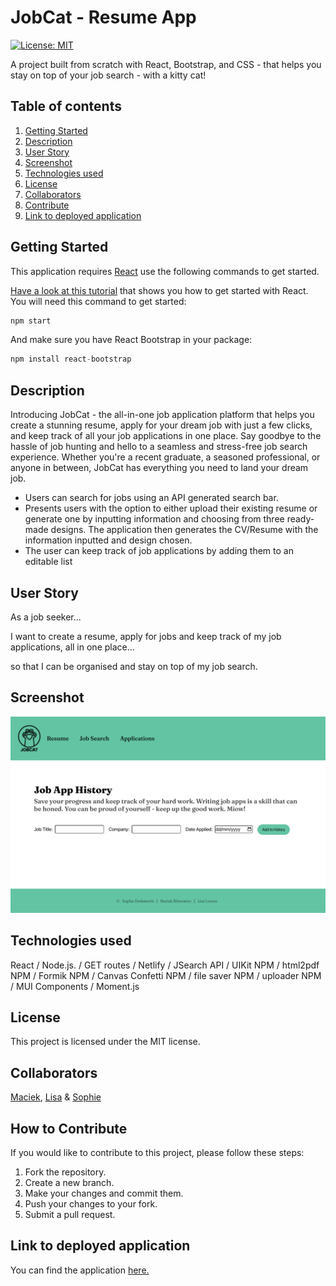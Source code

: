 # JobCat - Resume App

  [![License: MIT](https://img.shields.io/badge/License-MIT-yellow.svg)](https://opensource.org/licenses/MIT)<br>

A project built from scratch with React, Bootstrap, and CSS - that helps you stay on top of your job search - with a kitty cat!

## Table of contents
1. [Getting Started](#toc-gettingstarted)
2. [Description](#toc-description)
3. [User Story](#toc-userstory)
4. [Screenshot](#toc-screenshot)
5. [Technologies used](#toc-technologies)
6. [License](#toc-license)
7. [Collaborators](#toc-collaborators)
8. [Contribute](#toc-contribute)
9. [Link to deployed application](#toc-link)


## Getting Started <a name="toc-gettingstarted"></a>
This application requires [React](https://www.youtube.com/watch?v=jp1sQZPQ_Rw) use the following commands to get started.

[Have a look at this tutorial](https://github.com/gitname/react-gh-pages) that shows you how to get started with React. You will need this command to get started:

```javascript
npm start
```

And make sure you have React Bootstrap in your package:

```javascript
npm install react-bootstrap 
```
## Description <a name="toc-appdescription"></a>

Introducing JobCat - the all-in-one job application platform that helps you create a stunning resume, apply for your dream job with just a few clicks, and keep track of all your job applications in one place. Say goodbye to the hassle of job hunting and hello to a seamless and stress-free job search experience. Whether you're a recent graduate, a seasoned professional, or anyone in between, JobCat has everything you need to land your dream job. 

- Users can search for jobs using an API generated search bar.
- Presents users with the option to either upload their existing resume or generate one by inputting information and choosing from three ready-made designs. The application then generates the CV/Resume with the information inputted and design chosen. 
- The user can keep track of job applications by adding them to an editable list


## User Story <a name="toc-userstory"></a>

As a job seeker...

I want to create a resume, apply for jobs and keep track of my job applications, all in one place...

so that I can be organised and stay on top of my job search.


## Screenshot <a name="toc-screenshot"></a>

![screenshot of the about page](./src/images/jobcat-screenshot.png)

## Technologies used <a name="toc-technologies"></a>

React   /   Node.js.   /   GET routes   /   Netlify   /   JSearch API    /   UIKit NPM   /   html2pdf NPM   /   Formik NPM   /   Canvas Confetti NPM   /   file saver NPM  /   uploader NPM   /   MUI Components   /   Moment.js


## License <a name="toc-license"></a>

This project is licensed under the MIT license.


## Collaborators <a name="toc-collaborate"></a>

[Maciek](https://github.com/manonthemon),
[Lisa](https://github.com/LisaMLorenz) &
[Sophie](https://github.com/sophiedodsworth)


## How to Contribute <a name="toc-contribute"></a>

If you would like to contribute to this project, please follow these steps:

1. Fork the repository.
2. Create a new branch.
3. Make your changes and commit them.
4. Push your changes to your fork.
5. Submit a pull request.

## Link to deployed application <a name="toc-link"></a>

You can find the application [here.](https://jobcat.netlify.app/)